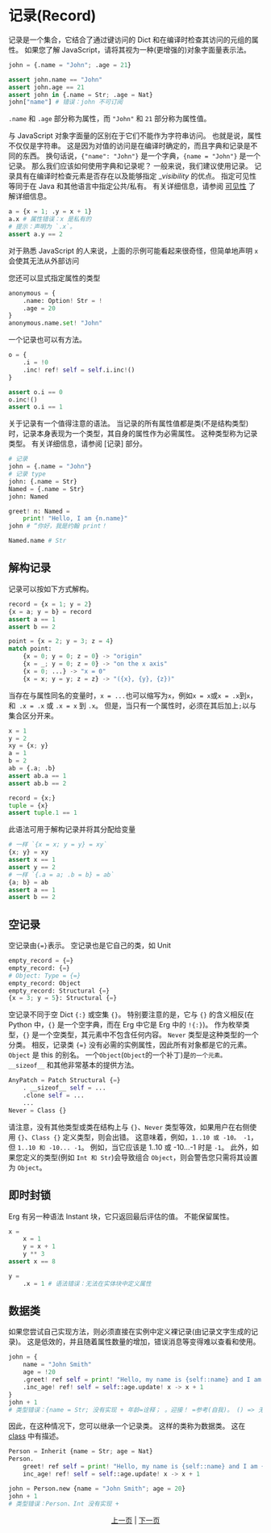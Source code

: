 # 记录(Record)

记录是一个集合，它结合了通过键访问的 Dict 和在编译时检查其访问的元组的属性。
如果您了解 JavaScript，请将其视为一种(更增强的)对象字面量表示法。

```python
john = {.name = "John"; .age = 21}

assert john.name == "John"
assert john.age == 21
assert john in {.name = Str; .age = Nat}
john["name"] # 错误：john 不可订阅
```

`.name` 和 `.age` 部分称为属性，而 `"John"` 和 `21` 部分称为属性值。

与 JavaScript 对象字面量的区别在于它们不能作为字符串访问。 也就是说，属性不仅仅是字符串。
这是因为对值的访问是在编译时确定的，而且字典和记录是不同的东西。 换句话说，`{"name": "John"}` 是一个字典，`{name = "John"}` 是一个记录。
那么我们应该如何使用字典和记录呢？
一般来说，我们建议使用记录。 记录具有在编译时检查元素是否存在以及能够指定 __visibility_ 的优点。
指定可见性等同于在 Java 和其他语言中指定公共/私有。 有关详细信息，请参阅 [可见性](./15_visibility.md) 了解详细信息。

```python
a = {x = 1; .y = x + 1}
a.x # 属性错误：x 是私有的
# 提示：声明为 `.x`。
assert a.y == 2
```

对于熟悉 JavaScript 的人来说，上面的示例可能看起来很奇怪，但简单地声明 `x` 会使其无法从外部访问

您还可以显式指定属性的类型

```python
anonymous = {
    .name: Option! Str = !
    .age = 20
}
anonymous.name.set! "John"
```

一个记录也可以有方法。

```python
o = {
    .i = !0
    .inc! ref! self = self.i.inc!()
}

assert o.i == 0
o.inc!()
assert o.i == 1
```

关于记录有一个值得注意的语法。 当记录的所有属性值都是类(不是结构类型)时，记录本身表现为一个类型，其自身的属性作为必需属性。
这种类型称为记录类型。 有关详细信息，请参阅 [记录] 部分。

```python
# 记录
john = {.name = "John"}
# 记录 type
john: {.name = Str}
Named = {.name = Str}
john: Named

greet! n: Named =
    print! "Hello, I am {n.name}"
john # “你好，我是约翰 print！

Named.name # Str
```

## 解构记录

记录可以按如下方式解构。

```python
record = {x = 1; y = 2}
{x = a; y = b} = record
assert a == 1
assert b == 2

point = {x = 2; y = 3; z = 4}
match point:
    {x = 0; y = 0; z = 0} -> "origin"
    {x = _; y = 0; z = 0} -> "on the x axis"
    {x = 0; ...} -> "x = 0"
    {x = x; y = y; z = z} -> "({x}, {y}, {z})"
```

当存在与属性同名的变量时，`x = ...`也可以缩写为`x`，例如`x = x`或`x = .x`到`x`，和` .x = .x` 或 `.x = x` 到 `.x`。
但是，当只有一个属性时，必须在其后加上`;`以与集合区分开来。

```python
x = 1
y = 2
xy = {x; y}
a = 1
b = 2
ab = {.a; .b}
assert ab.a == 1
assert ab.b == 2

record = {x;}
tuple = {x}
assert tuple.1 == 1
```

此语法可用于解构记录并将其分配给变量

```python
# 一样 `{x = x; y = y} = xy`
{x; y} = xy
assert x == 1
assert y == 2
# 一样 `{.a = a; .b = b} = ab`
{a; b} = ab
assert a == 1
assert b == 2
```

## 空记录

空记录由`{=}`表示。 空记录也是它自己的类，如 Unit

```python
empty_record = {=}
empty_record: {=}
# Object: Type = {=}
empty_record: Object
empty_record: Structural {=}
{x = 3; y = 5}: Structural {=}
```

空记录不同于空 Dict `{:}` 或空集 `{}`。 特别要注意的是，它与 `{}` 的含义相反(在 Python 中，`{}` 是一个空字典，而在 Erg 中它是 Erg 中的 `!{:}`)。
作为枚举类型，`{}` 是一个空类型，其元素中不包含任何内容。 `Never` 类型是这种类型的一个分类。
相反，记录类 `{=}` 没有必需的实例属性，因此所有对象都是它的元素。 `Object` 是 this 的别名。
一个`Object`(`Object`的一个补丁)是`的一个元素。 __sizeof__` 和其他非常基本的提供方法。

```python
AnyPatch = Patch Structural {=}
    . __sizeof__ self = ...
    .clone self = ...
    ...
Never = Class {}
```

请注意，没有其他类型或类在结构上与 `{}`、`Never` 类型等效，如果用户在右侧使用 `{}`、`Class {}` 定义类型，则会出错。
这意味着，例如，`1..10 或 -10。 -1`，但 `1..10 和 -10... -1`。 例如，当它应该是 1..10 或 -10...-1 时是 `-1`。
此外，如果您定义的类型(例如 `Int 和 Str`)会导致组合 `Object`，则会警告您只需将其设置为 `Object`。

## 即时封锁

Erg 有另一种语法 Instant 块，它只返回最后评估的值。 不能保留属性。

```python
x =
    x = 1
    y = x + 1
    y ** 3
assert x == 8

y =
    .x = 1 # 语法错误：无法在实体块中定义属性
```

## 数据类

如果您尝试自己实现方法，则必须直接在实例中定义裸记录(由记录文字生成的记录)。
这是低效的，并且随着属性数量的增加，错误消息等变得难以查看和使用。

```python
john = {
    name = "John Smith"
    age = !20
    .greet! ref self = print! "Hello, my name is {self::name} and I am {self::age} years old."
    .inc_age! ref! self = self::age.update! x -> x + 1
}
john + 1
# 类型错误：{name = Str; 没有实现 + 年龄=诠释； 。迎接！ =参考(自我)。 () => 无； inc_age！ =参考！ () => 无}, 整数
```

因此，在这种情况下，您可以继承一个记录类。 这样的类称为数据类。
这在 [class](./type/04_class.md) 中有描述。

```python
Person = Inherit {name = Str; age = Nat}
Person.
    greet! ref self = print! "Hello, my name is {self::name} and I am {self::age} years old."
    inc_age! ref! self = self::age.update! x -> x + 1

john = Person.new {name = "John Smith"; age = 20}
john + 1
# 类型错误：Person、Int 没有实现 +
```

<p align='center'>
    <a href='./12_tuple.md'>上一页</a> | <a href='./14_set.md'>下一页</a>
</p>
